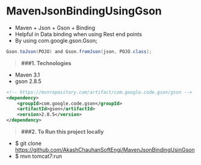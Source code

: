 # MavenJsonBindingUsingGson

* Maven + Json + Gson + Binding
* Helpful in Data binding when using Rest end points
* By using com.google.gson.Gson;
```java
Gson.toJson(POJO) and Gson.fromJson(json, POJO.class);
```
> **###1. Technologies**
* Maven 3.1
* gson 2.8.5
```xml
<!-- https://mvnrepository.com/artifact/com.google.code.gson/gson -->
<dependency>
	<groupId>com.google.code.gson</groupId>
	<artifactId>gson</artifactId>
	<version>2.8.5</version>
</dependency>
```

> **###2. To Run this project locally**
* $ git clone https://github.com/AkashChauhanSoftEngi/MavenJsonBindingUsinGson
* $ mvn tomcat7:run

